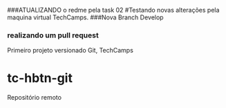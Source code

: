 ###ATUALIZANDO o redme pela task 02
#Testando novas alterações pela maquina virtual TechCamps.
###Nova Branch Develop
### realizando um pull request
Primeiro projeto versionado Git, TechCamps
# tc-hbtn-git
Repositório remoto
